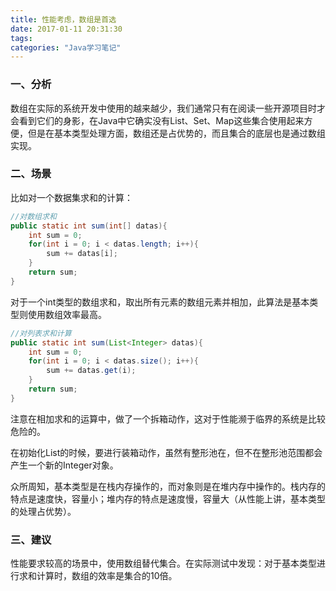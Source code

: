 ```yaml
---
title: 性能考虑，数组是首选
date: 2017-01-11 20:31:30
tags:
categories: "Java学习笔记"
---
```


### 一、分析

数组在实际的系统开发中使用的越来越少，我们通常只有在阅读一些开源项目时才会看到它们的身影，在Java中它确实没有List、Set、Map这些集合使用起来方便，但是在基本类型处理方面，数组还是占优势的，而且集合的底层也是通过数组实现。

### 二、场景

比如对一个数据集求和的计算：

```java
//对数组求和
public static int sum(int[] datas){
    int sum = 0;
    for(int i = 0; i < datas.length; i++){
        sum += datas[i];
    }
    return sum;
}
```

对于一个int类型的数组求和，取出所有元素的数组元素并相加，此算法是基本类型则使用数组效率最高。

<!--more-->

```java
//对列表求和计算
public static int sum(List<Integer> datas){
    int sum = 0;
    for(int i = 0; i < datas.size(); i++){
        sum += datas.get(i);
    }
    return sum;
}
```

注意在相加求和的运算中，做了一个拆箱动作，这对于性能濒于临界的系统是比较危险的。

在初始化List的时候，要进行装箱动作，虽然有整形池在，但不在整形池范围都会产生一个新的Integer对象。

众所周知，基本类型是在栈内存操作的，而对象则是在堆内存中操作的。栈内存的特点是速度快，容量小；堆内存的特点是速度慢，容量大（从性能上讲，基本类型的处理占优势）。

### 三、建议

性能要求较高的场景中，使用数组替代集合。在实际测试中发现：对于基本类型进行求和计算时，数组的效率是集合的10倍。
